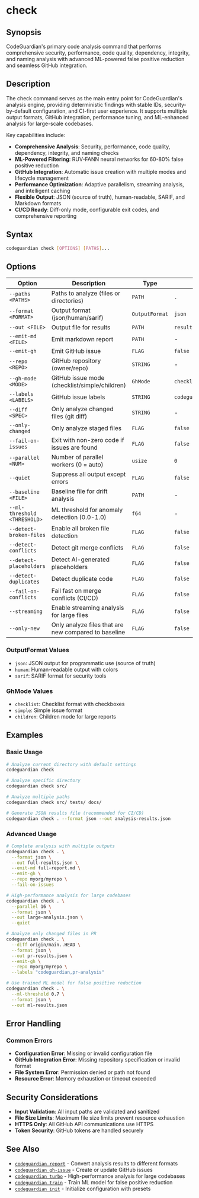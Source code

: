 # check

## Synopsis
CodeGuardian's primary code analysis command that performs comprehensive security, performance, code quality, dependency, integrity, and naming analysis with advanced ML-powered false positive reduction and seamless GitHub integration.

## Description
The check command serves as the main entry point for CodeGuardian's analysis engine, providing deterministic findings with stable IDs, security-by-default configuration, and CI-first user experience. It supports multiple output formats, GitHub integration, performance tuning, and ML-enhanced analysis for large-scale codebases.

Key capabilities include:
- **Comprehensive Analysis**: Security, performance, code quality, dependency, integrity, and naming checks
- **ML-Powered Filtering**: RUV-FANN neural networks for 60-80% false positive reduction
- **GitHub Integration**: Automatic issue creation with multiple modes and lifecycle management
- **Performance Optimization**: Adaptive parallelism, streaming analysis, and intelligent caching
- **Flexible Output**: JSON (source of truth), human-readable, SARIF, and Markdown formats
- **CI/CD Ready**: Diff-only mode, configurable exit codes, and comprehensive reporting

## Syntax
```bash
codeguardian check [OPTIONS] [PATHS]...
```

## Options
| Option | Description | Type | Default | Required |
|--------|-------------|------|---------|----------|
| `--paths <PATHS>` | Paths to analyze (files or directories) | `PATH` | `.` | No |
| `--format <FORMAT>` | Output format (json/human/sarif) | `OutputFormat` | `json` | No |
| `--out <FILE>` | Output file for results | `PATH` | `results.json` | No |
| `--emit-md <FILE>` | Emit markdown report | `PATH` | - | No |
| `--emit-gh` | Emit GitHub issue | `FLAG` | `false` | No |
| `--repo <REPO>` | GitHub repository (owner/repo) | `STRING` | - | No |
| `--gh-mode <MODE>` | GitHub issue mode (checklist/simple/children) | `GhMode` | `checklist` | No |
| `--labels <LABELS>` | GitHub issue labels | `STRING` | `codeguardian,automated` | No |
| `--diff <SPEC>` | Only analyze changed files (git diff) | `STRING` | - | No |
| `--only-changed` | Only analyze staged files | `FLAG` | `false` | No |
| `--fail-on-issues` | Exit with non-zero code if issues are found | `FLAG` | `false` | No |
| `--parallel <NUM>` | Number of parallel workers (0 = auto) | `usize` | `0` | No |
| `--quiet` | Suppress all output except errors | `FLAG` | `false` | No |
| `--baseline <FILE>` | Baseline file for drift analysis | `PATH` | - | No |
| `--ml-threshold <THRESHOLD>` | ML threshold for anomaly detection (0.0-1.0) | `f64` | - | No |
| `--detect-broken-files` | Enable all broken file detection | `FLAG` | `false` | No |
| `--detect-conflicts` | Detect git merge conflicts | `FLAG` | `false` | No |
| `--detect-placeholders` | Detect AI-generated placeholders | `FLAG` | `false` | No |
| `--detect-duplicates` | Detect duplicate code | `FLAG` | `false` | No |
| `--fail-on-conflicts` | Fail fast on merge conflicts (CI/CD) | `FLAG` | `false` | No |
| `--streaming` | Enable streaming analysis for large files | `FLAG` | `false` | No |
| `--only-new` | Only analyze files that are new compared to baseline | `FLAG` | `false` | No |

### OutputFormat Values
- `json`: JSON output for programmatic use (source of truth)
- `human`: Human-readable output with colors
- `sarif`: SARIF format for security tools

### GhMode Values
- `checklist`: Checklist format with checkboxes
- `simple`: Simple issue format
- `children`: Children mode for large reports

## Examples

### Basic Usage
```bash
# Analyze current directory with default settings
codeguardian check

# Analyze specific directory
codeguardian check src/

# Analyze multiple paths
codeguardian check src/ tests/ docs/

# Generate JSON results file (recommended for CI/CD)
codeguardian check . --format json --out analysis-results.json
```

### Advanced Usage
```bash
# Complete analysis with multiple outputs
codeguardian check . \
  --format json \
  --out full-results.json \
  --emit-md full-report.md \
  --emit-gh \
  --repo myorg/myrepo \
  --fail-on-issues

# High-performance analysis for large codebases
codeguardian check . \
  --parallel 16 \
  --format json \
  --out large-analysis.json \
  --quiet

# Analyze only changed files in PR
codeguardian check . \
  --diff origin/main..HEAD \
  --format json \
  --out pr-results.json \
  --emit-gh \
  --repo myorg/myrepo \
  --labels "codeguardian,pr-analysis"

# Use trained ML model for false positive reduction
codeguardian check . \
  --ml-threshold 0.7 \
  --format json \
  --out ml-results.json
```

## Error Handling

### Common Errors
- **Configuration Error**: Missing or invalid configuration file
- **GitHub Integration Error**: Missing repository specification or invalid format
- **File System Error**: Permission denied or path not found
- **Resource Error**: Memory exhaustion or timeout exceeded

## Security Considerations
- **Input Validation**: All input paths are validated and sanitized
- **File Size Limits**: Maximum file size limits prevent resource exhaustion
- **HTTPS Only**: All GitHub API communications use HTTPS
- **Token Security**: GitHub tokens are handled securely

## See Also
- [`codeguardian report`](report.md) - Convert analysis results to different formats
- [`codeguardian gh-issue`](gh-issue.md) - Create or update GitHub issues
- [`codeguardian turbo`](turbo.md) - High-performance analysis for large codebases
- [`codeguardian train`](train.md) - Train ML model for false positive reduction
- [`codeguardian init`](init.md) - Initialize configuration with presets

